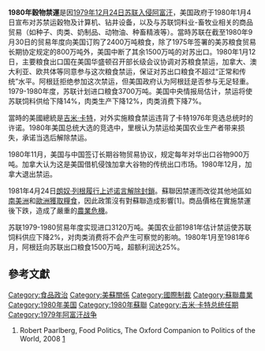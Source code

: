 **1980年穀物禁運**是因[1979年12月24日苏联入侵阿富汗](https://zh.wikipedia.org/wiki/阿富汗戰爭_\(1979年\) "wikilink")，美国政府于1980年1月4日宣布对苏禁运穀物及计算机、钻井设备，以及与苏联饲料业-畜牧业相关的商品贸易（如种子、肉类、奶制品、动物油、种畜精液等）。當時苏联在截至1980年9月30日的贸易年度向美国订购了2400万吨粮食，除了1975年签署的美苏粮食贸易长期协定规定的800万吨外，美国中断了其余1500万吨的对苏出口。1980年1月12日，主要粮食出口国在美国华盛顿召开部长级会议协调对苏粮食禁运，加拿大、澳大利亚、欧共体等同意参与这次粮食禁运，保证对苏出口粮食不超过“正常和传统”水平。阿根廷拒绝参加这次禁运，但美国政府认为阿根廷是否参与无足轻重。1979-1980年度，苏联计划进口粮食3700万吨。美国中央情报局估计，禁运将使苏联饲料供给下降14%，肉类生产下降12%，肉类消费下降7%。

當時的美國總統是[吉米·卡特](../Page/吉米·卡特.md "wikilink")，对外实施粮食禁运违背了卡特1976年竞选总统时的许诺。1980年美国总统大选的竞选中，里根认为禁运给美国农业生产者带来损失，承诺当选后解除禁运。

1980年11月，美国与中国签订长期谷物贸易协议，规定每年对华出口谷物900万吨。加拿大认为这是美国借机侵蚀加拿大谷物的传统出口市场。1980年12月，加拿大退出禁运。

1981年4月24日[朗奴·列根履行上述诺言解除封鎖](https://zh.wikipedia.org/wiki/朗奴·列根 "wikilink")。蘇聯因禁運而改從其他地區如[南美洲](../Page/南美洲.md "wikilink")和[歐洲獲取糧食](https://zh.wikipedia.org/wiki/歐洲 "wikilink")，因此政策沒有對蘇聯造成影響\[1\]。商品價格在實施禁運後下跌，造成了嚴重的[農業危機](https://zh.wikipedia.org/wiki/農業危機 "wikilink")。

苏联1979-1980贸易年度实现进口3120万吨。美国农业部1981年估计禁运使苏联饲料供应下降2%，对肉类消费将不会产生可察觉的影响。1980年1月至1981年6月，阿根廷向苏联出口粮食1500万吨，超额利润达25%。

## 參考文獻

[Category:食品政治](https://zh.wikipedia.org/wiki/Category:食品政治 "wikilink") [Category:美蘇關係](https://zh.wikipedia.org/wiki/Category:美蘇關係 "wikilink") [Category:國際制裁](https://zh.wikipedia.org/wiki/Category:國際制裁 "wikilink") [Category:蘇聯農業](https://zh.wikipedia.org/wiki/Category:蘇聯農業 "wikilink") [Category:1980年美国](https://zh.wikipedia.org/wiki/Category:1980年美国 "wikilink") [Category:1980年蘇聯](https://zh.wikipedia.org/wiki/Category:1980年蘇聯 "wikilink") [Category:吉米·卡特总统任期](https://zh.wikipedia.org/wiki/Category:吉米·卡特总统任期 "wikilink") [Category:1979年阿富汗战争](https://zh.wikipedia.org/wiki/Category:1979年阿富汗战争 "wikilink")

1.  Robert Paarlberg, Food Politics, The Oxford Companion to Politics of the World, 2008 [1](http://www.mywire.com/a/Oxford-Companion-Politics-World/Food-Politics/9577797/?&pbl=105)